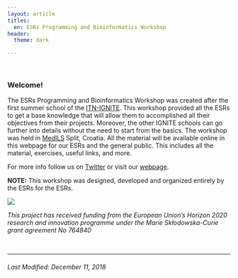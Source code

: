 ```yaml
---
layout: article
titles: 
  en: ESRs Programming and Bioinformatics Workshop
header:
  theme: dark   

---   
```

<br />

### Welcome!
The ESRs Programming and Bioinformatics Workshop was created after the first summer school of the [ITN-IGNITE](http://www.itn-ignite.eu/). This workshop provided all the ESRs to get a base knowledge that will allow them to accomplished all their objectives from their projects. Moreover, the other IGNITE schools can go further into details without the need to start from the basics. The workshop was held in [MedILS](http://www.medils.org/) Split, Croatia. All the material will be available online in this webpage for our ESRs and the general public. This includes all the material, exercises, useful links, and more.   

For more info follow us on [Twitter](https://twitter.com/itn_ignite)  or visit our [webpage](http://www.itn-ignite.eu/).  


**NOTE:** This workshop was designed, developed and organized entirely by the ESRs for the ESRs.        

 ![](https://i.imgur.com/KMVYY8O.png)   
 
 
*This project has received funding from the European Union’s Horizon 2020 research and innovation programme under the Marie Skłodowska-Curie grant agreement No 764840*   

<br />

---   
     
###### Last Modified: December 11, 2018    
